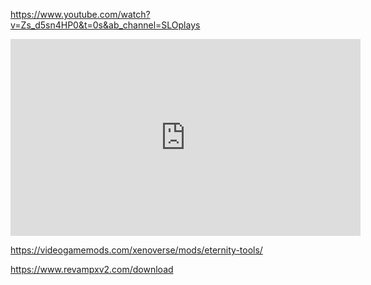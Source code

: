 
https://www.youtube.com/watch?v=Zs_d5sn4HP0&t=0s&ab_channel=SLOplays

<iframe width="560" height="315" src="https://www.youtube.com/embed/Zs_d5sn4HP0" title="(Pre DLC 14 2022) How To Mod Xenoverse 2 EASY ANY DLC - Fix Problems ANY VERSION (Update 1.17.2)" frameborder="0" allow="accelerometer; autoplay; clipboard-write; encrypted-media; gyroscope; picture-in-picture; web-share" referrerpolicy="strict-origin-when-cross-origin" allowfullscreen></iframe>


https://videogamemods.com/xenoverse/mods/eternity-tools/

https://www.revampxv2.com/download